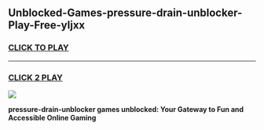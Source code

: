 
## Unblocked-Games-pressure-drain-unblocker-Play-Free-yljxx
<h3>
<a href="https://premium76.site?title=pressure-drain-unblocker&ref=10A">CLICK TO PLAY</a></h3>
<hr>

<h3>
<a href="https://premium76.site?title=pressure-drain-unblocker&ref=10A">CLICK 2 PLAY</a>
  
</h3>

<a href="https://premium76.site?title=pressure-drain-unblocker&ref=10A"><img src="https://clearcache.store/games.png"></a>


**pressure-drain-unblocker games unblocked: Your Gateway to Fun and Accessible Online Gaming**
